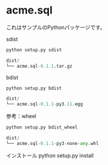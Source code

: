 # acme.sql
これはサンプルのPythonパッケージです。

sdist
```bash
python setup.py sdist
```

```python
dist/
└── acme.sql-0.1.1.tar.gz
```

bdist
```bash
python setup.py bdist
```

```python
dist/
└── acme.sql-0.1.1-py3.11.egg
```

参考：wheel

```bash
python setup.py bdist_wheel
```

```python
dist/
└── acme.sql-0.1.1-py3-none-any.whl
```

インストール
python setup.py install